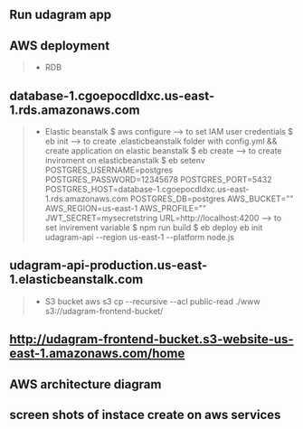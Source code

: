 ## Run udagram app

## AWS deployment
> - RDB
## database-1.cgoepocdldxc.us-east-1.rds.amazonaws.com
> - Elastic beanstalk
$ aws configure --> to set IAM user credentials
$ eb init --> to create .elasticbeanstalk folder with config.yml && create application on elastic beanstalk
$ eb create --> to create inviroment on elasticbeanstalk
$ eb setenv POSTGRES_USERNAME=postgres POSTGRES_PASSWORD=12345678 POSTGRES_PORT=5432 POSTGRES_HOST=database-1.cgoepocdldxc.us-east-1.rds.amazonaws.com POSTGRES_DB=postgres AWS_BUCKET="" AWS_REGION=us-east-1 AWS_PROFILE="" JWT_SECRET=mysecretstring URL=http://localhost:4200  --> to set invirement variable
$ npm run build
$ eb deploy
eb init udagram-api --region us-east-1 --platform node.js
<!-- sg-05f531b8657617a16 -->
## udagram-api-production.us-east-1.elasticbeanstalk.com
> - S3 bucket
aws s3 cp --recursive --acl public-read ./www s3://udagram-frontend-bucket/

## http://udagram-frontend-bucket.s3-website-us-east-1.amazonaws.com/home

## AWS architecture diagram
## screen shots of instace create on aws services